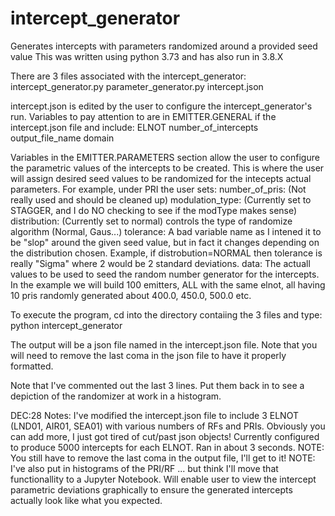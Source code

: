 # intercept_generator
Generates intercepts with parameters randomized around a provided seed value
This was written using python 3.73 and has also run in 3.8.X

There are 3 files associated with the intercept_generator: intercept_generator.py parameter_generator.py intercept.json

intercept.json is edited by the user to configure the intercept_generator's run. Variables to pay attention to are in EMITTER.GENERAL if the intercept.json file and include: ELNOT number_of_intercepts output_file_name domain

Variables in the EMITTER.PARAMETERS section allow the user to configure the parametric values of the intercepts to be created. This is where the user will assign desired seed values to be randomized for the intecepts actual parameters. For example, under PRI the user sets: number_of_pris: (Not really used and should be cleaned up) modulation_type: (Currently set to STAGGER, and I do NO checking to see if the modType makes sense) distribution: (Currently set to normal) controls the type of randomize algorithm (Normal, Gaus...) tolerance: A bad variable name as I intened it to be "slop" around the given seed value, but in fact it changes depending on the distribution chosen. Example, if distrobution=NORMAL then tolerance is really "Sigma" where 2 would be 2 standard deviations. data: The actuall values to be used to seed the random number generator for the intercepts. In the example we will build 100 emitters, ALL with the same elnot, all having 10 pris randomly generated about 400.0, 450.0, 500.0 etc.

To execute the program, cd into the directory contaiing the 3 files and type: python intercept_generator

The output will be a json file named in the intercept.json file. Note that you will need to remove the last coma in the json file to have it properly formatted.

Note that I've commented out the last 3 lines. Put them back in to see a depiction of the randomizer at work in a histogram.

DEC:28 Notes: I've modified the intercept.json file to include 3 ELNOT (LND01, AIR01, SEA01) with various numbers of RFs and PRIs. Obviously you can add more, I just got tired of cut/past json objects! 
Currently configured to produce 5000 intercepts for each ELNOT. Ran in about 3 seconds.
NOTE: You still have to remove the last coma in the output file, I'll get to it!
NOTE: I've also put in histograms of the PRI/RF ... but think I'll move that functionallity to a Jupyter Notebook. Will enable user to view the intercept parametric  deviations graphically to ensure the generated intercepts actually look like what you expected.

